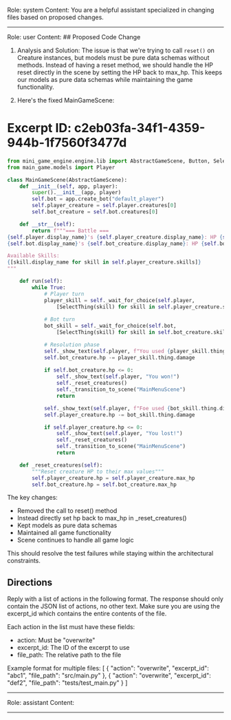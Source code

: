 Role: system
Content: You are a helpful assistant specialized in changing files based on proposed changes.
__________________
Role: user
Content: ## Proposed Code Change
1. Analysis and Solution:
The issue is that we're trying to call `reset()` on Creature instances, but models must be pure data schemas without methods. Instead of having a reset method, we should handle the HP reset directly in the scene by setting the HP back to max_hp. This keeps our models as pure data schemas while maintaining the game functionality.

2. Here's the fixed MainGameScene:

# Excerpt ID: c2eb03fa-34f1-4359-944b-1f7560f3477d
```python main_game/scenes/main_game_scene.py
from mini_game_engine.engine.lib import AbstractGameScene, Button, SelectThing
from main_game.models import Player

class MainGameScene(AbstractGameScene):
    def __init__(self, app, player):
        super().__init__(app, player)
        self.bot = app.create_bot("default_player")
        self.player_creature = self.player.creatures[0]
        self.bot_creature = self.bot.creatures[0]

    def __str__(self):
        return f"""=== Battle ===
{self.player.display_name}'s {self.player_creature.display_name}: HP {self.player_creature.hp}/{self.player_creature.max_hp}
{self.bot.display_name}'s {self.bot_creature.display_name}: HP {self.bot_creature.hp}/{self.bot_creature.max_hp}

Available Skills:
{[skill.display_name for skill in self.player_creature.skills]}
"""

    def run(self):
        while True:
            # Player turn
            player_skill = self._wait_for_choice(self.player, 
                [SelectThing(skill) for skill in self.player_creature.skills])
            
            # Bot turn
            bot_skill = self._wait_for_choice(self.bot,
                [SelectThing(skill) for skill in self.bot_creature.skills])

            # Resolution phase
            self._show_text(self.player, f"You used {player_skill.thing.display_name}!")
            self.bot_creature.hp -= player_skill.thing.damage
            
            if self.bot_creature.hp <= 0:
                self._show_text(self.player, "You won!")
                self._reset_creatures()
                self._transition_to_scene("MainMenuScene")
                return

            self._show_text(self.player, f"Foe used {bot_skill.thing.display_name}!")
            self.player_creature.hp -= bot_skill.thing.damage

            if self.player_creature.hp <= 0:
                self._show_text(self.player, "You lost!")
                self._reset_creatures()
                self._transition_to_scene("MainMenuScene")
                return

    def _reset_creatures(self):
        """Reset creature HP to their max values"""
        self.player_creature.hp = self.player_creature.max_hp
        self.bot_creature.hp = self.bot_creature.max_hp
```

The key changes:
- Removed the call to reset() method
- Instead directly set hp back to max_hp in _reset_creatures()
- Kept models as pure data schemas
- Maintained all game functionality
- Scene continues to handle all game logic

This should resolve the test failures while staying within the architectural constraints.

## Directions
Reply with a list of actions in the following format. The response should only contain the JSON list of actions, no other text.
Make sure you are using the excerpt_id which contains the entire contents of the file.

Each action in the list must have these fields:
- action: Must be "overwrite"
- excerpt_id: The ID of the excerpt to use
- file_path: The relative path to the file

Example format for multiple files:
[
    {
        "action": "overwrite",
        "excerpt_id": "abc1",
        "file_path": "src/main.py"
    },
    {
        "action": "overwrite",
        "excerpt_id": "def2",
        "file_path": "tests/test_main.py"
    }
]
__________________
Role: assistant
Content: 
__________________
